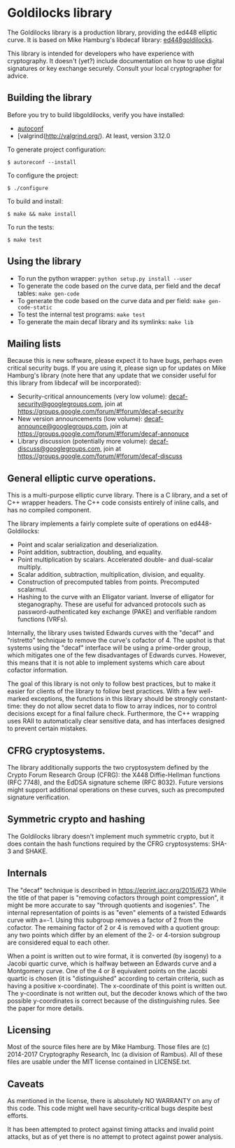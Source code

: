 # Goldilocks library

The Goldilocks library is a production library, providing the ed448 elliptic
curve. It is based on Mike Hamburg's libdecaf library:
[ed448goldilocks](https://sourceforge.net/p/ed448goldilocks/code/ci/master/tree/).

This library is intended for developers who have experience with cryptography.
It doesn't (yet?) include documentation on how to use digital signatures or key
exchange securely.  Consult your local cryptographer for advice.

## Building the library

Before you try to build libgoldilocks, verify you have installed:

* [autoconf](https://www.gnu.org/software/autoconf/autoconf.html)
* [valgrind(http://valgrind.org/). At least, version 3.12.0

To generate project configuration:

```
$ autoreconf --install
```

To configure the project:

```
$ ./configure
```

To build and install:

```
$ make && make install
```

To run the tests:

```
$ make test
```

## Using the library

* To run the python wrapper: `python setup.py install --user`
* To generate the code based on the curve data, per field and the decaf tables:
  `make gen-code`
* To generate the code based on the curve data and per field:
  `make gen-code-static`
* To test the internal test programs: `make test`
* To generate the main decaf library and its symlinks: `make lib`

## Mailing lists

Because this is new software, please expect it to have bugs, perhaps even
critical security bugs.  If you are using it, please sign up for updates on
Mike Hamburg's library (note here that any update that we consider useful for
this library from libdecaf will be incorporated):

* Security-critical announcements (very low volume):
    decaf-security@googlegroups.com, join at https://groups.google.com/forum/#!forum/decaf-security
* New version announcements (low volume):
    decaf-announce@googlegroups.com, join at https://groups.google.com/forum/#!forum/decaf-annonuce
* Library discussion (potentially more volume):
    decaf-discuss@googlegroups.com, join at https://groups.google.com/forum/#!forum/decaf-discuss

## General elliptic curve operations.

This is a multi-purpose elliptic curve library. There is a C library, and a set
of C++ wrapper headers. The C++ code consists entirely of inline calls, and has
no compiled component.

The library implements a fairly complete suite of operations on
ed448-Goldilocks:

* Point and scalar serialization and deserialization.
* Point addition, subtraction, doubling, and equality.
* Point multiplication by scalars.  Accelerated double- and dual-scalar multiply.
* Scalar addition, subtraction, multiplication, division, and equality.
* Construction of precomputed tables from points. Precomputed scalarmul.
* Hashing to the curve with an Elligator variant. Inverse of elligator for
  steganography. These are useful for advanced protocols such as
  password-authenticated key exchange (PAKE) and verifiable random functions
  (VRFs).

Internally, the library uses twisted Edwards curves with the "decaf" and
"ristretto" technique to remove the curve's cofactor of 4. The upshot is that
systems using the "decaf" interface will be using a prime-order group, which
mitigates one of the few disadvantages of Edwards curves. However, this means
that it is not able to implement systems which care about cofactor information.

The goal of this library is not only to follow best practices, but to make it
easier for clients of the library to follow best practices. With a few
well-marked exceptions, the functions in this library should be strongly
constant-time: they do not allow secret data to flow to array indices, nor to
control decisions except for a final failure check.  Furthermore, the C++
wrapping uses RAII to automatically clear sensitive data, and has interfaces
designed to prevent certain mistakes.

## CFRG cryptosystems.

The library additionally supports the two cryptosystem defined by the Crypto
Forum Research Group (CFRG): the X448 Diffie-Hellman functions (RFC 7748), and
the EdDSA signature scheme (RFC 8032). Future versions might support additional
operations on these curves, such as precomputed signature verification.

## Symmetric crypto and hashing

The Goldilocks library doesn't implement much symmetric crypto, but it does
contain the hash functions required by the CFRG cryptosystems: SHA-3 and SHAKE.

## Internals

The "decaf" technique is described in https://eprint.iacr.org/2015/673 While the
title of that paper is "removing cofactors through point compression", it might
be more accurate to say "through quotients and isogenies". The internal
representation of points is as "even" elements of a twisted Edwards curve with
a=-1.  Using this subgroup removes a factor of 2 from the cofactor. The
remaining factor of 2 or 4 is removed with a quotient group: any two points
which differ by an element of the 2- or 4-torsion subgroup are considered equal
to each other.

When a point is written out to wire format, it is converted (by isogeny) to a
Jacobi quartic curve, which is halfway between an Edwards curve and a Montgomery
curve. One of the 4 or 8 equivalent points on the Jacobi quartic is chosen (it
is "distinguished" according to certain criteria, such as having a positive
x-coordinate). The x-coordinate of this point is written out. The y-coordinate
is not written out, but the decoder knows which of the two possible
y-coordinates is correct because of the distinguishing rules.
See the paper for more details.

## Licensing

Most of the source files here are by Mike Hamburg.  Those files are (c)
2014-2017 Cryptography Research, Inc (a division of Rambus). All of these files
are usable under the MIT license contained in LICENSE.txt.

## Caveats

As mentioned in the license, there is absolutely NO WARRANTY on any of this
code. This code might well have security-critical bugs despite best efforts.

It has been attempted to protect against timing attacks and invalid point
attacks, but as of yet there is no attempt to protect against power analysis.
